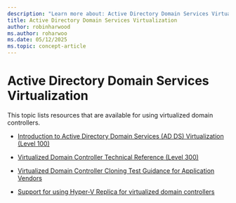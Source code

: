 ```yaml
---
description: "Learn more about: Active Directory Domain Services Virtualization"
title: Active Directory Domain Services Virtualization
author: robinharwood
ms.author: roharwoo
ms.date: 05/12/2025
ms.topic: concept-article
---
```


# Active Directory Domain Services Virtualization

This topic lists resources that are available for using virtualized domain controllers.

-   [Introduction to Active Directory Domain Services &#40;AD DS&#41; Virtualization &#40;Level 100&#41;](../../../ad-ds/Introduction-to-Active-Directory-Domain-Services-AD-DS-Virtualization-Level-100.md)

-   [Virtualized Domain Controller Technical Reference &#40;Level 300&#41;](../../../ad-ds/deploy/virtual-dc/Virtualized-Domain-Controller-Technical-Reference--Level-300-.md)

-   [Virtualized Domain Controller Cloning Test Guidance for Application Vendors](../../../ad-ds/reference/virtual-dc/Virtualized-Domain-Controller-Cloning-Test-Guidance-for-Application-Vendors.md)

-   [Support for using Hyper-V Replica for virtualized domain controllers](../../../ad-ds/get-started/virtual-dc/Support-for-using-Hyper-V-Replica-for-virtualized-domain-controllers.md)



